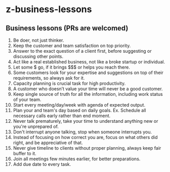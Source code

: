 # z-business-lessons
## Business lessons (PRs are welcomed)

1. Be doer, not just thinker.
1. Keep the customer and team satisfaction on top priority.
1. Answer to the exact question of a client first, before suggesting or discussing other points.
1. Act like a real established business, not like a broke startup or individual.
1. Let some $ go, if it brings $$$ or helps you reach there.
1. Some customers look for your expertise and suggestions on top of their requirements, so always ask for it.
1. Capacity planning is crucial task for high productivity.
1. A customer who doesn’t value your time will never be a good customer.
1. Keep single source of truth for all the information, including work status of your team.
1. Start every meeting/day/week with agenda of expected output.
1. Plan your and team's day based on daily goals. Ex. Schedule all necessary calls early rather than end moment.
1. Never talk prematurely, take your time to understand anything new or you're unprepared of.
1. Don't interrupt anyone talking, stop when someone interrupts you.
1. Instead of focusing on how correct you are, focus on what others did right, and be appreciative of that.
1. Never give timeline to clients without proper planning, always keep fair buffer to it.
1. Join all meetings few minutes earlier, for better preparations.
1. Add due date to every task.
